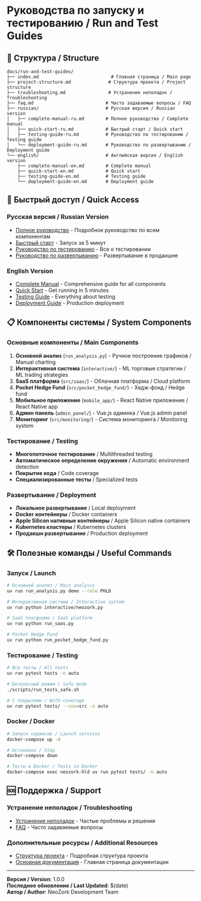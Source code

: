 # Руководства по запуску и тестированию / Run and Test Guides

## 📁 Структура / Structure

```
docs/run-and-test-guides/
├── index.md                           # Главная страница / Main page
├── project-structure.md              # Структура проекта / Project structure
├── troubleshooting.md                # Устранение неполадок / Troubleshooting
├── faq.md                           # Часто задаваемые вопросы / FAQ
├── russian/                         # Русская версия / Russian version
│   ├── complete-manual-ru.md        # Полное руководство / Complete manual
│   ├── quick-start-ru.md            # Быстрый старт / Quick start
│   ├── testing-guide-ru.md          # Руководство по тестированию / Testing guide
│   └── deployment-guide-ru.md       # Руководство по развертыванию / Deployment guide
└── english/                         # Английская версия / English version
    ├── complete-manual-en.md        # Complete manual
    ├── quick-start-en.md            # Quick start
    ├── testing-guide-en.md          # Testing guide
    └── deployment-guide-en.md       # Deployment guide
```

## 🚀 Быстрый доступ / Quick Access

### Русская версия / Russian Version
- [Полное руководство](russian/complete-manual-ru.md) - Подробное руководство по всем компонентам
- [Быстрый старт](russian/quick-start-ru.md) - Запуск за 5 минут
- [Руководство по тестированию](russian/testing-guide-ru.md) - Все о тестировании
- [Руководство по развертыванию](russian/deployment-guide-ru.md) - Развертывание в продакшне

### English Version
- [Complete Manual](english/complete-manual-en.md) - Comprehensive guide for all components
- [Quick Start](english/quick-start-en.md) - Get running in 5 minutes
- [Testing Guide](english/testing-guide-en.md) - Everything about testing
- [Deployment Guide](english/deployment-guide-en.md) - Production deployment

## 📋 Компоненты системы / System Components

### Основные компоненты / Main Components
1. **Основной анализ** (`run_analysis.py`) - Ручное построение графиков / Manual charting
2. **Интерактивная система** (`interactive/`) - ML торговые стратегии / ML trading strategies
3. **SaaS платформа** (`src/saas/`) - Облачная платформа / Cloud platform
4. **Pocket Hedge Fund** (`src/pocket_hedge_fund/`) - Хедж-фонд / Hedge fund
5. **Мобильное приложение** (`mobile_app/`) - React Native приложение / React Native app
6. **Админ панель** (`admin_panel/`) - Vue.js админка / Vue.js admin panel
7. **Мониторинг** (`src/monitoring/`) - Система мониторинга / Monitoring system

### Тестирование / Testing
- **Многопоточное тестирование** / Multithreaded testing
- **Автоматическое определение окружения** / Automatic environment detection
- **Покрытие кода** / Code coverage
- **Специализированные тесты** / Specialized tests

### Развертывание / Deployment
- **Локальное развертывание** / Local deployment
- **Docker контейнеры** / Docker containers
- **Apple Silicon нативные контейнеры** / Apple Silicon native containers
- **Kubernetes кластеры** / Kubernetes clusters
- **Продакшн развертывание** / Production deployment

## 🛠️ Полезные команды / Useful Commands

### Запуск / Launch
```bash
# Основной анализ / Main analysis
uv run run_analysis.py demo --rule PHLD

# Интерактивная система / Interactive system
uv run python interactive/neozork.py

# SaaS платформа / SaaS platform
uv run python run_saas.py

# Pocket Hedge Fund
uv run python run_pocket_hedge_fund.py
```

### Тестирование / Testing
```bash
# Все тесты / All tests
uv run pytest tests -n auto

# Безопасный режим / Safe mode
./scripts/run_tests_safe.sh

# С покрытием / With coverage
uv run pytest tests/ --cov=src -n auto
```

### Docker / Docker
```bash
# Запуск сервисов / Launch services
docker-compose up -d

# Остановка / Stop
docker-compose down

# Тесты в Docker / Tests in Docker
docker-compose exec neozork-hld uv run pytest tests/ -n auto
```

## 🆘 Поддержка / Support

### Устранение неполадок / Troubleshooting
- [Устранение неполадок](troubleshooting.md) - Частые проблемы и решения
- [FAQ](faq.md) - Часто задаваемые вопросы

### Дополнительные ресурсы / Additional Resources
- [Структура проекта](project-structure.md) - Подробная структура проекта
- [Основная документация](../index.md) - Главная страница документации

---

**Версия / Version**: 1.0.0  
**Последнее обновление / Last Updated**: $(date)  
**Автор / Author**: NeoZork Development Team
